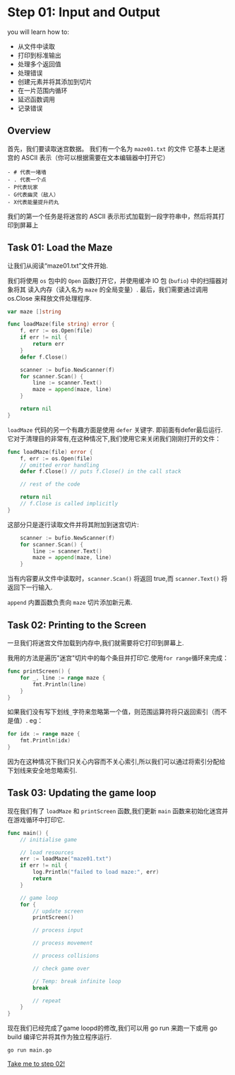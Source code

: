 # Step 01: Input and Output

 you will learn how to:

- 从文件中读取
- 打印到标准输出
- 处理多个返回值
- 处理错误
- 创建元素并将其添加到切片
- 在一片范围内循环
- 延迟函数调用
- 记录错误

## Overview

首先，我们要读取迷宫数据。 我们有一个名为 `maze01.txt` 的文件
它基本上是迷宫的 ASCII 表示（你可以根据需要在文本编辑器中打开它）

```
- # 代表一堵墙
- . 代表一个点
- P代表玩家
- G代表幽灵（敌人）
- X代表能量提升药丸
```

我们的第一个任务是将迷宫的 ASCII 表示形式加载到一段字符串中，然后将其打印到屏幕上

## Task 01: Load the Maze

让我们从阅读“maze01.txt”文件开始.

我们将使用 `os` 包中的 `Open` 函数打开它，并使用缓冲 IO 包 (`bufio`) 中的扫描器对象将其
读入内存（读入名为 `maze` 的全局变量）. 最后，我们需要通过调用 os.Close 来释放文件处理程序.

```go
var maze []string

func loadMaze(file string) error {
    f, err := os.Open(file)
    if err != nil {
        return err
    }
    defer f.Close()

    scanner := bufio.NewScanner(f)
    for scanner.Scan() {
        line := scanner.Text()
        maze = append(maze, line)
    }

    return nil
}
```

`loadMaze` 代码的另一个有趣方面是使用 `defer` 关键字. 即前面有defer最后运行.
 它对于清理目的非常有,在这种情况下,我们使用它来关闭我们刚刚打开的文件：

```go
func loadMaze(file) error {
    f, err := os.Open(file)
    // omitted error handling
    defer f.Close() // puts f.Close() in the call stack

    // rest of the code

    return nil
    // f.Close is called implicitly
}
```

这部分只是逐行读取文件并将其附加到迷宫切片:

```go
    scanner := bufio.NewScanner(f)
    for scanner.Scan() {
        line := scanner.Text()
        maze = append(maze, line)
    }
```

 当有内容要从文件中读取时，`scanner.Scan()` 将返回 true,而 `scanner.Text()` 将返回下一行输入.

`append` 内置函数负责向 `maze` 切片添加新元素.

## Task 02: Printing to the Screen

一旦我们将迷宫文件加载到内存中,我们就需要将它打印到屏幕上.

我用的方法是遍历"迷宫"切片中的每个条目并打印它.使用`for range`循环来完成：

```go
func printScreen() {
    for _, line := range maze {
        fmt.Println(line)
    }
}
```

如果我们没有写下划线`_`字符来忽略第一个值，则范围运算符将只返回索引（而不是值）. eg：

```go
for idx := range maze {
    fmt.Println(idx)
}
```
因为在这种情况下我们只关心内容而不关心索引,所以我们可以通过将索引分配给下划线来安全地忽略索引.

## Task 03: Updating the game loop

现在我们有了 `loadMaze` 和 `printScreen` 函数,我们更新 `main` 函数来初始化迷宫并在游戏循环中打印它.

```go
func main() {
    // initialise game

    // load resources
    err := loadMaze("maze01.txt")
    if err != nil {
        log.Println("failed to load maze:", err)
        return
    }

    // game loop
    for {
        // update screen
        printScreen()

        // process input

        // process movement

        // process collisions

        // check game over

        // Temp: break infinite loop
        break

        // repeat
    }
}
```
现在我们已经完成了game loopd的修改,我们可以用 go run 来跑一下或用 go build 编译它并将其作为独立程序运行.

```sh
go run main.go
```

[Take me to step 02!](../step02/README.md)
